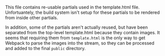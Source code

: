 This file contains re-usable partials used in the template.html file. Unfortuantely, the build system isn't setup for these partials to be rendered from inside other partials.

In addition, some of the partials aren't actually reused, but have been separated from the top-level template.html because they contain images. It seems that requiring them from `template.html` is the only way to get Webpack to parse the images into the stream, so they can be processed and added to the final `public` directory.
